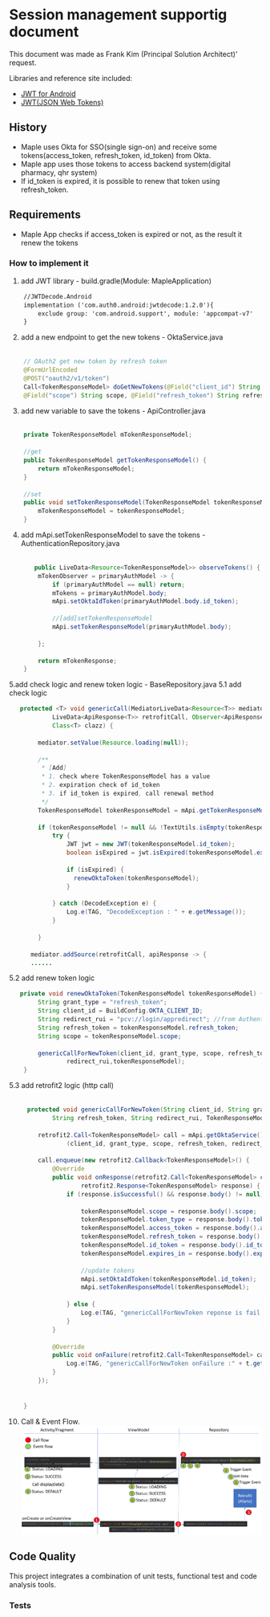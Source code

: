 
# Session management supportig document

This document was made as Frank Kim (Principal Solution Architect)' request.

Libraries and reference site included:
- [JWT for Android](https://github.com/auth0/JWTDecode.Android)
- [JWT(JSON Web Tokens)](https://jwt.io/)

## History
- Maple uses Okta for SSO(single sign-on) and receive some tokens(access_token, refresh_token, id_token) from Okta.
- Maple app uses those tokens to access  backend system(digital pharmacy, qhr system)
- If id_token is expired, it is possible to renew that token using refresh_token.

## Requirements
- Maple App checks if access_token is expired or not, as the result it renew the tokens

### How to implement it

1. add JWT library - build.gradle(Module: MapleApplication)
```xml
    //JWTDecode.Android
    implementation ('com.auth0.android:jwtdecode:1.2.0'){
        exclude group: 'com.android.support', module: 'appcompat-v7'
    }
```

2. add a new endpoint to get the new tokens - OktaService.java
```java

    // OAuth2 get new token by refresh token
    @FormUrlEncoded
    @POST("oauth2/v1/token")
    Call<TokenResponseModel> doGetNewTokens(@Field("client_id") String client_id, @Field("grant_type") String grant_type,
    @Field("scope") String scope, @Field("refresh_token") String refresh_token, @Field("redirect_uri") String redirect_uri);
```

3. add new variable to save the tokens - ApiController.java
```java

    private TokenResponseModel mTokenResponseModel;
    
    //get
    public TokenResponseModel getTokenResponseModel() {
        return mTokenResponseModel;
    }

    //set
    public void setTokenResponseModel(TokenResponseModel tokenResponseModel) {
        mTokenResponseModel = tokenResponseModel;
    }

```

4. add mApi.setTokenResponseModel to save the tokens - AuthenticationRepository.java
```java

       public LiveData<Resource<TokenResponseModel>> observeTokens() {
        mTokenObserver = primaryAuthModel -> {
            if (primaryAuthModel == null) return;
            mTokens = primaryAuthModel.body;
            mApi.setOktaIdToken(primaryAuthModel.body.id_token);

            //[add]setTokenResponseModel
            mApi.setTokenResponseModel(primaryAuthModel.body);

        };

        return mTokenResponse;
    }

```

5.add check logic and renew token logic - BaseRepository.java
5.1 add check logic
```java
   protected <T> void genericCall(MediatorLiveData<Resource<T>> mediator,
            LiveData<ApiResponse<T>> retrofitCall, Observer<ApiResponse<T>> onChanged,
            Class<T> clazz) {
        
        mediator.setValue(Resource.loading(null));

        /**
         * [Add]
         * 1. check where TokenResponseModel has a value
         * 2. expiration check of id_token
         * 3. if id_token is expired, call renewal method
         */
        TokenResponseModel tokenResponseModel = mApi.getTokenResponseModel();
        
        if (tokenResponseModel != null && !TextUtils.isEmpty(tokenResponseModel.id_token)) {
            try {
                JWT jwt = new JWT(tokenResponseModel.id_token);
                boolean isExpired = jwt.isExpired(tokenResponseModel.expires_in);

                if (isExpired) {
                  renewOktaToken(tokenResponseModel);
                }
                
            } catch (DecodeException e) {
                Log.e(TAG, "DecodeException : " + e.getMessage());
            }

        }

      mediator.addSource(retrofitCall, apiResponse -> {
      ......
```

5.2 add renew token logic
```java
   private void renewOktaToken(TokenResponseModel tokenResponseModel) {
        String grant_type = "refresh_token";
        String client_id = BuildConfig.OKTA_CLIENT_ID;
        String redirect_rui = "pcv://login/appredirect"; //from AuthenticationRepository
        String refresh_token = tokenResponseModel.refresh_token;
        String scope = tokenResponseModel.scope;

        genericCallForNewToken(client_id, grant_type, scope, refresh_token,
                redirect_rui,tokenResponseModel);
    }
```

5.3 add retrofit2 logic (http call)
```java

     protected void genericCallForNewToken(String client_id, String grant_type, String scope,
            String refresh_token, String redirect_rui, TokenResponseModel tokenResponseModel) {

        retrofit2.Call<TokenResponseModel> call = mApi.getOktaService().doGetNewTokens
                (client_id, grant_type, scope, refresh_token, redirect_rui);

        call.enqueue(new retrofit2.Callback<TokenResponseModel>() {
            @Override
            public void onResponse(retrofit2.Call<TokenResponseModel> call,
                    retrofit2.Response<TokenResponseModel> response) {
                if (response.isSuccessful() && response.body() != null) {

                    tokenResponseModel.scope = response.body().scope;
                    tokenResponseModel.token_type = response.body().token_type;
                    tokenResponseModel.access_token = response.body().access_token;
                    tokenResponseModel.refresh_token = response.body().refresh_token;
                    tokenResponseModel.id_token = response.body().id_token;
                    tokenResponseModel.expires_in = response.body().expires_in;

                    //update tokens
                    mApi.setOktaIdToken(tokenResponseModel.id_token);
                    mApi.setTokenResponseModel(tokenResponseModel);

                } else {
                    Log.e(TAG, "genericCallForNewToken reponse is fail or null");
                }
            }

            @Override
            public void onFailure(retrofit2.Call<TokenResponseModel> call, Throwable t) {
                Log.e(TAG, "genericCallForNewToken onFailure :" + t.getMessage());
            }
        });


    }
```


10. Call & Event Flow.
![](./CallandEventFlow.PNG)


## Code Quality

This project integrates a combination of unit tests, functional test and code analysis tools. 

### Tests


 



